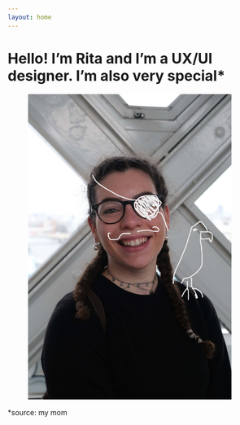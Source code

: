 ```yaml
---
layout: home
---
```


<h1>Hello! I’m Rita and I’m a UX/UI designer. I’m also very special*</h1>

<figure>
    <img src="assets/img/Rita as a Pirate.JPG" alt="Rita Pereira" style="height: 600px; width: auto;">
</figure>
<!--sass para tamanho da img e tirar o inline-->

<p>*source: my mom</p>